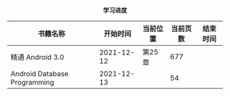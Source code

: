 <center><b>学习进度</b></center>

| 书籍名称                     | 开始时间   | 当前位置 | 当前页数 | 结束时间 |
| ---------------------------- | ---------- | -------- | -------- | -------- |
| 精通 Android 3.0             | 2021-12-12 | 第25章   | 677      |          |
| Android Database Programming | 2021-12-13 |          | 54       |          |

